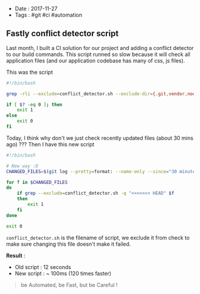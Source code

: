 - Date : 2017-11-27
- Tags : #git #ci #automation

## Fastly conflict detector script

Last month, I built a CI solution for our project and adding a conflict detector to our build commands. This script runned so slow because it will check all application files (and our application codebase has many of css, js files).

This was the script

```bash
#!/bin/bash

grep -rli --exclude=conflict_detector.sh --exclude-dir={.git,vendor,node_modules} "<<<<<<< HEAD" .

if [ $? -eq 0 ]; then
    exit 1
else
    exit 0
fi
```

Today, I think why don't we just check recently updated files (about 30 mins ago) ??? Then I have this new script

```bash
#!/bin/bash

# New way :D
CHANGED_FILES=$(git log --pretty=format: --name-only --since="30 minutes ago" | sort | uniq)

for f in $CHANGED_FILES
do
    if grep --exclude=conflict_detector.sh -q "<<<<<<< HEAD" $f
    then
        exit 1
    fi
done

exit 0
```

`conflict_detector.sh` is the filename of script, we exclude it from check to make sure changing this file doesn't make it failed.

**Result** :

- Old script : 12 seconds
- New script : ~ 100ms (120 times faster)

> be Automated, be Fast, but be Careful !

